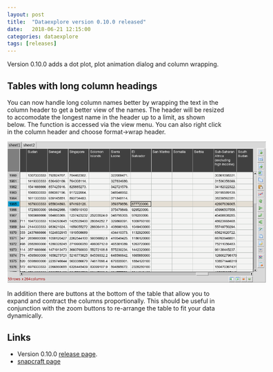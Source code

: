 ```yaml
---
layout: post
title:  "Dataexplore version 0.10.0 released"
date:   2018-06-21 12:15:00
categories: dataexplore
tags: [releases]
---
```


Version 0.10.0 adds a dot plot, plot animation dialog and column wrapping.

## Tables with long column headings

You can now handle long column names better by wrapping the text in the column header to get a better view of the names. The header will be resized to accomodate the longest name in the header up to a limit, as shown below. The function is accessed via the view menu. You can also right click in the column header and choose format->wrap header.

<div style="width: 600px;">
<a href="/img/column_wrapping.png"><img src="/img/column_wrapping.png" width="600px"></a>
</div>

In addition there are buttons at the bottom of the table that allow you to expand and contract the columns proportionally. This should be useful in conjunction with the zoom buttons to re-arrange the table to fit your data dynamically.

## Links

* Version 0.10.0 [release page](https://github.com/dmnfarrell/pandastable/releases/tag/v0.10.0).
* [snapcraft page](https://snapcraft.io/dataexplore)
